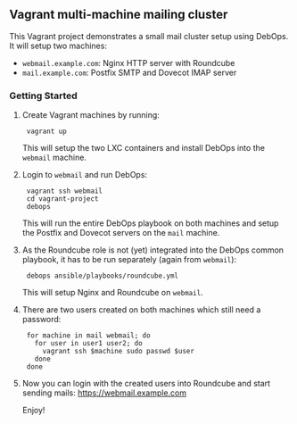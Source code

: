 ## Vagrant multi-machine mailing cluster

This Vagrant project demonstrates a small mail cluster setup using DebOps. It
will setup two machines:

* `webmail.example.com`: Nginx HTTP server with Roundcube
* `mail.example.com`: Postfix SMTP and Dovecot IMAP server


### Getting Started

1. Create Vagrant machines by running:

        vagrant up

   This will setup the two LXC containers and install DebOps into the `webmail`
   machine.

2. Login to `webmail` and run DebOps:

        vagrant ssh webmail
        cd vagrant-project
        debops

   This will run the entire DebOps playbook on both machines and setup the
   Postfix and Dovecot servers on the `mail` machine.

3. As the Roundcube role is not (yet) integrated into the DebOps common
   playbook, it has to be run separately (again from `webmail`):

        debops ansible/playbooks/roundcube.yml

   This will setup Nginx and Roundcube on `webmail`.

4. There are two users created on both machines which still need a password:

        for machine in mail webmail; do
          for user in user1 user2; do
            vagrant ssh $machine sudo passwd $user
          done
        done

5. Now you can login with the created users into Roundcube and start sending
   mails: https://webmail.example.com

   Enjoy!
